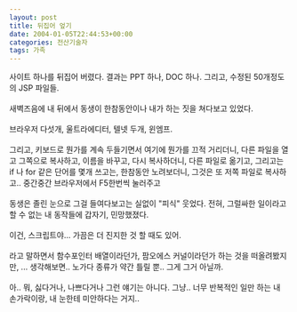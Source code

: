 ```yaml
---
layout: post
title: 뒤집어 엎기
date: 2004-01-05T22:44:53+00:00
categories: 전산기술자
tags: 가족
---
```

사이트 하나를 뒤집어 버렸다. 결과는 PPT 하나, DOC 하나. 그리고, 수정된 50개정도의 JSP 파일들.<br /><br />새벽즈음에 내 뒤에서 동생이 한참동안이나 내가 하는 짓을 쳐다보고 있었다.<br /><br />브라우저 다섯개, 울트라에디터, 텔넷 두개, 윈엠프. <br /><br />그리고, 키보드로 뭔가를 계속 두들기면서 여기에 뭔가를 끄적 거리더니, 다른 파일을 열고 그쪽으로 복사하고, 이름을 바꾸고, 다시 복사하더니, 다른 파일로 옮기고, 그리고는 if 나 for 같은 단어를 몇개 쓰고는, 한참동안 노려보더니, 그것은 또 저쪽 파일로 복사하고.. 중간중간 브라우저에서 F5한번씩 눌러주고<br /><br />동생은 졸린 눈으로 그걸 들여다보고는 실없이 "피식" 웃었다. 전혀, 그럴싸한 일이라고 할 수 없는 내 동작들에 갑자기, 민망했졌다.<br /><br />이건, 스크립트야... 가끔은 더 진지한 것 할 때도 있어.<br /><br />라고 말하면서 함수포인터 배열이라던가, 팜오에스 커널이라던가 하는 것을 떠올려봤지만, ... 생각해보면.. 노가다 종류가 약간 틀릴 뿐.. 그게 그거 아닐까.<br /><br />아.. 뭐, 싫다거나, 나쁘다거나 그런 얘기는 아니다. 그냥.. 너무 반복적인 일만 하는 내 손가락이랑, 내 눈한테 미안하다는 거지..
